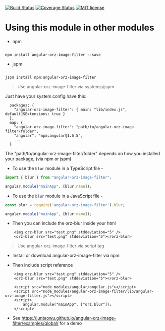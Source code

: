 [![Build Status](https://travis-ci.org/juntaowu/angular-orz-image-filter.svg?branch=master)](https://travis-ci.org/juntaowu/angular-orz-image-filter.svg?branch=master)
[![Coverage Status](https://coveralls.io/repos/github/juntaowu/angular-orz-image-filter/badge.svg?branch=master)](https://coveralls.io/github/juntaowu/angular-orz-image-filter?branch=master)
[![MIT license](http://img.shields.io/badge/license-MIT-brightgreen.svg)](http://opensource.org/licenses/MIT)

# Using this module in other modules

 - npm
```

npm install angular-orz-image-filter --save

```

 - jspm
```

jspm install npm:angular-orz-image-filter

```

> Use angular-orz-image-filter via systemjs/jspm

Just have your system.config have this:
```
  packages: {
    "angular-orz-image-filter": { main: "lib/index.js", defaultJSExtensions: true }
  },
  map: {
    "angular-orz-image-filter": "path/to/angular-orz-image-filter/folder",
    "angular": "npm:angular@1.6.5",
    ...
  }
```
The "path/to/angular-orz-image-filter/folder" depends on how you installed your package, (via npm or jspm)

- To use the `blur` module in a TypeScript file -

```ts
import { blur } from "angular-orz-image-filter";

angular.module("mainApp", [blur.name]);
```

- To use the `blur` module in a JavaScript file -

```js
const blur = require('angular-orz-image-filter').blur;

angular.module("mainApp", [blur.name]);
```

- Then you can include the orz-blur inside your html

```
    <img orz-blur src="test.png" stddeviation="5" />
    <orz-blur src="test.png" stddeviation="5"></orz-blur>
``` 

> Use angular-orz-image-filter via script tag

- Install or download angular-orz-image-filter via npm

- Then include script reference

```
    <img orz-blur src="test.png" stddeviation="5" />
    <orz-blur src="test.png" stddeviation="5"></orz-blur>
    
    <script src="node_modules/angular/angular.js"></script>
    <script src="node_modules/angular-orz-image-filter/lib/angular-orz-image-filter.js"></script>
    <script>
        angular.module("mainApp", ["orz.blur"]);
    </script>
```

- See https://juntaowu.github.io/angular-orz-image-filter/examples/global/ for a demo
